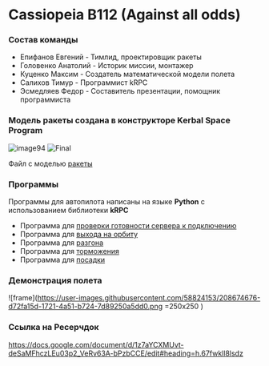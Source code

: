 # Cassiopeia B112 (Against all odds)
### Состав команды
- Епифанов Евгений - Тимлид, проектировщик ракеты
- Головенко Анатолий - Историк миссии, монтажер
- Куценко Максим - Создатель математической модели полета
- Салихов Тимур - Программист kRPC
- Эсмедляев Федор - Составитель презентации, помощник программиста

### Модель ракеты создана в конструкторе Kerbal Space Program
![image94](https://user-images.githubusercontent.com/58824153/208073240-e17ef575-0006-4146-9463-171c12532860.png)
![Final](https://user-images.githubusercontent.com/58824153/208072607-a27b0541-a4cb-4a45-b525-418b275684d8.png)

Файл с моделью [ракеты](Duna_spaceship.craft)

### Программы 
Программы для автопилота написаны на языке **Python** с использованием библиотеки **kRPC**
- Программа для [проверки готовности сервера к подключению](Programming/StatusCheck.py)
- Программа для [выхода на орбиту](Programming/Orbit.py)
- Программа для [разгона](Programming/TransferAccel.py)
- Программа для [торможения](Programming/TransferDecel.py)
- Программа для [посадки](Programming/Landing.py) 

### Демонстрация полета

![frame](https://user-images.githubusercontent.com/58824153/208674676-d72fa15d-1721-4a51-b724-7d89250a5dd0.png =250x250 )


### Ссылка на Ресерчдок
https://docs.google.com/document/d/1z7aYCXMUvt-deSaMFhczLEu03p2_VeRv63A-bPzbCCE/edit#heading=h.67fwkll8lsdz
